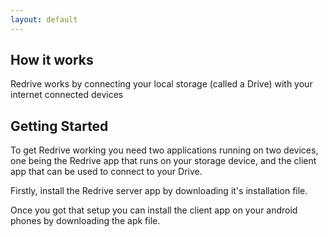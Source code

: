 ```yaml
---
layout: default
---
```


## How it works

Redrive works by connecting your local storage (called a Drive) with your internet connected devices


## Getting Started

To get Redrive working you need two applications running on two devices, one being the Redrive app that runs on your storage device, and the client app that can be used to connect to your Drive.

Firstly, install the Redrive server app by downloading it's installation file.

Once you got that setup you can install the client app on your android phones by downloading the apk file.